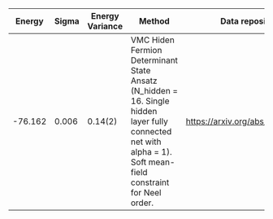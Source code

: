 |       Energy          |  Sigma          | Energy Variance  |  Method                                                          | Data repository                |
| ----------------------| ----------------| -----------------|------------------------------------------------------------------|------------------------------- |
|   -76.162             |    0.006        |     0.14(2)      | VMC Hiden Fermion Determinant State Ansatz (N_hidden = 16. Single hidden layer fully connected net with alpha = 1). Soft mean-field constraint for Neel order. | https://arxiv.org/abs/2111.10420 |